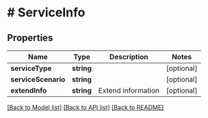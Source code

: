 # # ServiceInfo

## Properties

Name | Type | Description | Notes
------------ | ------------- | ------------- | -------------
**serviceType** | **string** |  | [optional]
**serviceScenario** | **string** |  | [optional]
**extendInfo** | **string** | Extend information | [optional]

[[Back to Model list]](../../README.md#models) [[Back to API list]](../../README.md#endpoints) [[Back to README]](../../README.md)
